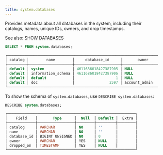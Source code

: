 ```yaml
---
title: system.databases
---
```


Provides metadata about all databases in the system, including their catalogs, names, unique IDs, owners, and drop timestamps.

See also: [SHOW DATABASES](../../10-sql-commands/00-ddl/00-database/show-databases.md)

```sql title='Examples:'
SELECT * FROM system.databases;

┌─────────────────────────────────────────────────────────────────────────────────────────────┐
│ catalog │        name        │     database_id     │       owner      │      dropped_on     │
├─────────┼────────────────────┼─────────────────────┼──────────────────┼─────────────────────┤
│ default │ system             │ 4611686018427387905 │ NULL             │ NULL                │
│ default │ information_schema │ 4611686018427387906 │ NULL             │ NULL                │
│ default │ default            │                   1 │ NULL             │ NULL                │
│ default │ doc                │                2597 │ account_admin    │ NULL                │
└─────────────────────────────────────────────────────────────────────────────────────────────┘
```

To show the schema of `system.databases`, use `DESCRIBE system.databases`:

```sql
DESCRIBE system.databases;

┌───────────────────────────────────────────────────────────┐
│    Field    │       Type      │  Null  │ Default │  Extra │
├─────────────┼─────────────────┼────────┼─────────┼────────┤
│ catalog     │ VARCHAR         │ NO     │ ''      │        │
│ name        │ VARCHAR         │ NO     │ ''      │        │
│ database_id │ BIGINT UNSIGNED │ NO     │ 0       │        │
│ owner       │ VARCHAR         │ YES    │ NULL    │        │
│ dropped_on  │ TIMESTAMP       │ YES    │ NULL    │        │
└───────────────────────────────────────────────────────────┘
```